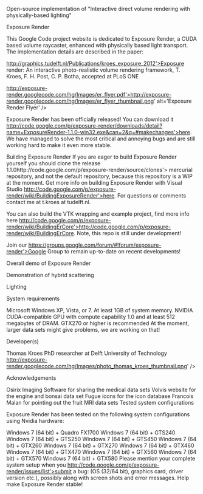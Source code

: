 
Open-source implementation of "Interactive direct volume rendering with physically-based lighting"

Exposure Render

This Google Code project website is dedicated to Exposure Render, a CUDA based volume raycaster, enhanced with physically based light transport. The implementation details are described in the paper:

http://graphics.tudelft.nl/Publications/kroes_exposure_2012'>Exposure render: An interactive photo-realistic volume rendering framework, T. Kroes, F. H. Post, C. P. Botha, accepted at PLoS ONE

http://exposure-render.googlecode.com/hg/Images/er_flyer.pdf'>http://exposure-render.googlecode.com/hg/Images/er_flyer_thumbnail.png' alt='Exposure Render Flyer' />

Exposure Render has been officially released! You can download it http://code.google.com/p/exposure-render/downloads/detail?name=ExposureRender-1.1.0-win32.exe&can=2&q=#makechanges'>here. We have managed to solve the most critical and annoying bugs and are still working hard to make it even more stable.

Building Exposure Render
If you are eager to build Exposure Render yourself you should clone the release 1.1.0http://code.google.com/p/exposure-render/source/clones'> mercurial repository, and not the default repository, because this repository is a WIP at the moment. Get more info on building Exposure Render with Visual Studio http://code.google.com/p/exposure-render/wiki/BuildingExposureRender'>here.
For questions or comments contact me at t.kroes at tudelft.nl.

You can also build the VTK wrapping and example project, find more info here http://code.google.com/p/exposure-render/wiki/BuildingErCore'>http://code.google.com/p/exposure-render/wiki/BuildingErCore. Note, this repo is still under development!


Join our https://groups.google.com/forum/#!forum/exposure-render'>Google Group to remain up-to-date on recent developments!


Overall demo of Exposure Render

Demonstration of hybrid scattering

Lighting

System requirements

Microsoft Windows XP, Vista, or 7.
At least 1GB of system memory.
NVIDIA CUDA-compatible GPU with compute capability 1.0 and at least 512 megabytes of DRAM. GTX270 or higher is recommended
At the moment, larger data sets might give problems, we are working on that!

Developer(s)

Thomas Kroes
PhD researcher at Delft University of Technology
http://exposure-render.googlecode.com/hg/Images/photo_thomas_kroes_thumbnail.png' />

Acknowledgements

Osirix Imaging Software for sharing the medical data sets
Volvis website for the engine and bonsai data set
Fugue icons for the icon database
Francois Malan for pointing out the fruit MRI data sets
Tested system configurations

Exposure Render has been tested on the following system configurations using Nvidia hardware:

Windows 7 (64 bit) + Quadro FX1700
Windows 7 (64 bit) + GTS240
Windows 7 (64 bit) + GTS250
Windows 7 (64 bit) + GTS450
Windows 7 (64 bit) + GTX260
Windows 7 (64 bit) + GTX270
Windows 7 (64 bit) + GTX460
Windows 7 (64 bit) + GTX470
Windows 7 (64 bit) + GTX560
Windows 7 (64 bit) + GTX570
Windows 7 (64 bit) + GTX580
Please mention your complete system setup when you http://code.google.com/p/exposure-render/issues/list'>submit a bug: (OS (32/64 bit), graphics card, driver version etc.), possibly along with screen shots and error messages. Help make Exposure Render stable!
